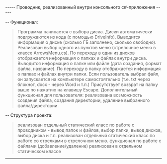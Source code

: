 ----- Проводник, реализованный внутри консольного с#-приложения -----

-- Функционал:
> Программа начинается с выбора диска. Диски автоматически подгружаются из кода (с помощью DriveInfo).
> Выводится информация о диске (сколько ГБ заполнено, сколько свободно).
> Реализован выбор одного из пунктов меню (стрелочное меню в классе ArrowsMenu.cs).
> По переходу в один из дисков отображается информация о папках и файлах внутри диска.
> Выводится информация о папке или файле (дата создания, формат файла, название).
> По переходу в папку отображается информация о папках и файлах внутри папки.
> Если пользователь выбрал файл, он запускается на компьютере самостоятельно (т.е. txt через блокнот, docx - через Word и т.п.)
> Присутствует возврат на папку выше по нажатию на клавишу Escape.
> Дополнительный функционал для пользователя: реализована возможность создания файла, создания директории, удаление выбранного файла/директории.

-- Структура проекта:
> реализован отдельный статический класс по работе с проводником - вывод папок и файлов, выбор папки, вывод дисков, выбор диска и т.п.
> реализован отдельный статический класс по работе со стрелками в стрелочном меню.
> функционал по работе с файлами (добавление/удаление) реализован в отдельном статическом классе

----------------------------------------------------------------------
